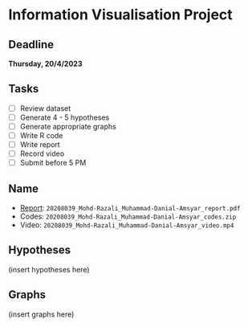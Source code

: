 # Information Visualisation Project

## Deadline
**Thursday, 20/4/2023**

## Tasks
- [ ] Review dataset
- [ ] Generate 4 - 5 hypotheses
- [ ] Generate appropriate graphs
- [ ] Write R code
- [ ] Write report
- [ ] Record video
- [ ] Submit before 5 PM

## Name
- [Report](https://docs.google.com/document/d/1jebB1MOXhYL2syDXr257ALfsgUFu6l03Lc2SsgUEouc/edit?usp=sharing): `20208039_Mohd-Razali_Muhammad-Danial-Amsyar_report.pdf`
- Codes: `20208039_Mohd-Razali_Muhammad-Danial-Amsyar_codes.zip`
- Video: `20208039_Mohd-Razali_Muhammad-Danial-Amsyar_video.mp4`

## Hypotheses
(insert hypotheses here)

## Graphs
(insert graphs here)
